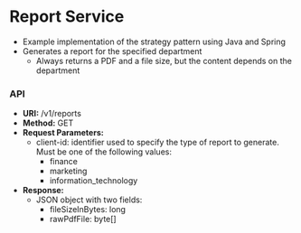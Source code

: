 # Report Service

- Example implementation of the strategy pattern using Java and Spring
- Generates a report for the specified department
  - Always returns a PDF and a file size, but the content depends on the department

### API
- **URI:** /v1/reports
- **Method:** GET
- **Request Parameters:**
  - client-id: identifier used to specify the type of report to generate. Must be one of the following values:
    - finance
    - marketing
    - information_technology
- **Response:**
  - JSON object with two fields:
    - fileSizeInBytes: long
    - rawPdfFile: byte[]